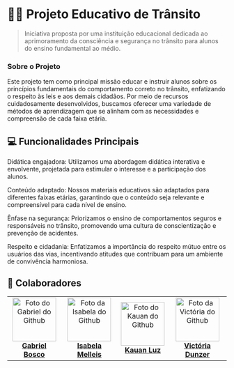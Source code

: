 # 🚦🚗 Projeto Educativo de Trânsito

> Iniciativa proposta por uma instituição educacional dedicada ao aprimoramento da consciência e segurança no trânsito para alunos do ensino fundamental ao médio.

### Sobre o Projeto

Este projeto tem como principal missão educar e instruir alunos sobre os princípios fundamentais do comportamento correto no trânsito, enfatizando o respeito às leis e aos demais cidadãos. Por meio de recursos cuidadosamente desenvolvidos, buscamos oferecer uma variedade de métodos de aprendizagem que se alinham com as necessidades e compreensão de cada faixa etária.


## 💻 Funcionalidades Principais

Didática engajadora: Utilizamos uma abordagem didática interativa e envolvente, projetada para estimular o interesse e a participação dos alunos.
  
Conteúdo adaptado: Nossos materiais educativos são adaptados para diferentes faixas etárias, garantindo que o conteúdo seja relevante e compreensível para cada nível de ensino.
  
Ênfase na segurança: Priorizamos o ensino de comportamentos seguros e responsáveis no trânsito, promovendo uma cultura de conscientização e prevenção de acidentes.
  
Respeito e cidadania: Enfatizamos a importância do respeito mútuo entre os usuários das vias, incentivando atitudes que contribuam para um ambiente de convivência harmoniosa.


## 🤝 Colaboradores

<table>
  <tr>
    <td align="center">
      <a href="#" title="Gabriel Bosco">
        <img src="https://avatars.githubusercontent.com/u/160626981?v=4" width="100px;" alt="Foto do Gabriel do Github"/><br>
          <a href="https://github.com/gabrielgbosco"><b>Gabriel Bosco<b></a>
      </a>
    </td>
    <td align="center">
      <a href="#" title="Isabela Melleis">
        <img src="https://avatars.githubusercontent.com/u/160625375?v=4" width="100px;" alt="Foto da Isabela do Github" /><br>
          <a href="https://github.com/isabelamelleis"><b>Isabela Melleis<b></a>
      </a>
    </td>
    <td align="center">
      <a href="#" title="Kauan Luz">
        <img src="https://avatars.githubusercontent.com/u/160753365?v=4" width="100px;" alt="Foto do Kauan do Github"/><br>
          <a href="https://github.com/kauanluz"><b>Kauan Luz<b></a>
      </a>
    </td>
    <td align="center">
        <a href="#" title="Victória Dunzer">
          <img src="https://avatars.githubusercontent.com/u/160753388?v=4" width="100px;" alt="Foto da Victória do Github"/><br>
            <a href="https://github.com/victoriadunzer"><b>Victória Dunzer<b></a>
        </a>
      </td>
  </tr>
</table>
